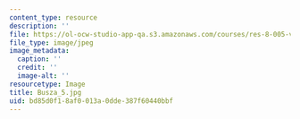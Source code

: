 ```yaml
---
content_type: resource
description: ''
file: https://ol-ocw-studio-app-qa.s3.amazonaws.com/courses/res-8-005-vibrations-and-waves-problem-solving-fall-2012/bd85d0f18af0013a0dde387f60440bbf_Busza_5.jpg
file_type: image/jpeg
image_metadata:
  caption: ''
  credit: ''
  image-alt: ''
resourcetype: Image
title: Busza_5.jpg
uid: bd85d0f1-8af0-013a-0dde-387f60440bbf
---
```

